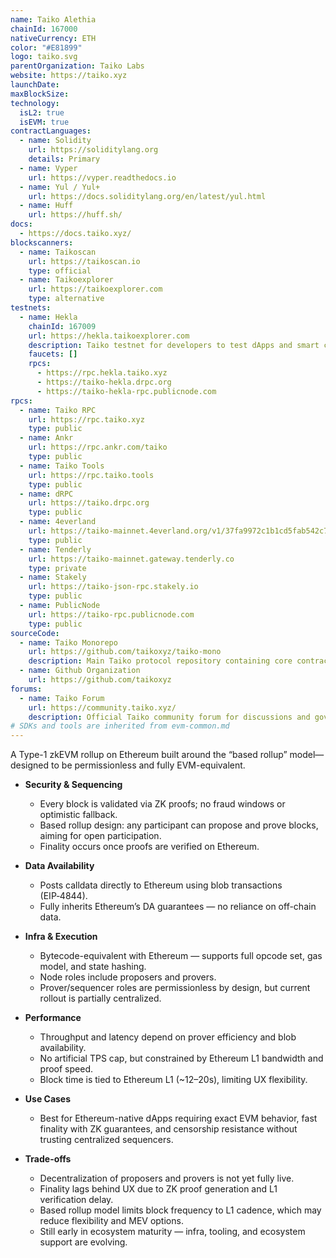 ```yaml
---
name: Taiko Alethia
chainId: 167000
nativeCurrency: ETH
color: "#E81899"
logo: taiko.svg
parentOrganization: Taiko Labs
website: https://taiko.xyz
launchDate: 
maxBlockSize: 
technology:
  isL2: true
  isEVM: true
contractLanguages:
  - name: Solidity
    url: https://soliditylang.org
    details: Primary
  - name: Vyper
    url: https://vyper.readthedocs.io
  - name: Yul / Yul+
    url: https://docs.soliditylang.org/en/latest/yul.html
  - name: Huff
    url: https://huff.sh/
docs:
  - https://docs.taiko.xyz/
blockscanners:
  - name: Taikoscan
    url: https://taikoscan.io
    type: official
  - name: Taikoexplorer
    url: https://taikoexplorer.com
    type: alternative
testnets:
  - name: Hekla
    chainId: 167009
    url: https://hekla.taikoexplorer.com
    description: Taiko testnet for developers to test dApps and smart contracts before mainnet deployment.
    faucets: []
    rpcs:
      - https://rpc.hekla.taiko.xyz
      - https://taiko-hekla.drpc.org
      - https://taiko-hekla-rpc.publicnode.com
rpcs:
  - name: Taiko RPC
    url: https://rpc.taiko.xyz
    type: public
  - name: Ankr
    url: https://rpc.ankr.com/taiko
    type: public
  - name: Taiko Tools
    url: https://rpc.taiko.tools
    type: public
  - name: dRPC
    url: https://taiko.drpc.org
    type: public
  - name: 4everland
    url: https://taiko-mainnet.4everland.org/v1/37fa9972c1b1cd5fab542c7bdd4cde2f
    type: public
  - name: Tenderly
    url: https://taiko-mainnet.gateway.tenderly.co
    type: private
  - name: Stakely
    url: https://taiko-json-rpc.stakely.io
    type: public
  - name: PublicNode
    url: https://taiko-rpc.publicnode.com
    type: public
sourceCode:
  - name: Taiko Monorepo
    url: https://github.com/taikoxyz/taiko-mono
    description: Main Taiko protocol repository containing core contracts and infrastructure
  - name: Github Organization
    url: https://github.com/taikoxyz
forums:
  - name: Taiko Forum
    url: https://community.taiko.xyz/
    description: Official Taiko community forum for discussions and governance
# SDKs and tools are inherited from evm-common.md
---
```


A Type-1 zkEVM rollup on Ethereum built around the “based rollup” model—designed to be permissionless and fully EVM-equivalent.

- **Security & Sequencing**  
  - Every block is validated via ZK proofs; no fraud windows or optimistic fallback.  
  - Based rollup design: any participant can propose and prove blocks, aiming for open participation.  
  - Finality occurs once proofs are verified on Ethereum.

- **Data Availability**  
  - Posts calldata directly to Ethereum using blob transactions (EIP‑4844).  
  - Fully inherits Ethereum’s DA guarantees — no reliance on off-chain data.

- **Infra & Execution**  
  - Bytecode-equivalent with Ethereum — supports full opcode set, gas model, and state hashing.  
  - Node roles include proposers and provers.  
  - Prover/sequencer roles are permissionless by design, but current rollout is partially centralized.

- **Performance**  
  - Throughput and latency depend on prover efficiency and blob availability.  
  - No artificial TPS cap, but constrained by Ethereum L1 bandwidth and proof speed.  
  - Block time is tied to Ethereum L1 (~12–20s), limiting UX flexibility.

- **Use Cases**  
  - Best for Ethereum-native dApps requiring exact EVM behavior, fast finality with ZK guarantees, and censorship resistance without trusting centralized sequencers.

- **Trade-offs**  
  - Decentralization of proposers and provers is not yet fully live.  
  - Finality lags behind UX due to ZK proof generation and L1 verification delay.  
  - Based rollup model limits block frequency to L1 cadence, which may reduce flexibility and MEV options.  
  - Still early in ecosystem maturity — infra, tooling, and ecosystem support are evolving.